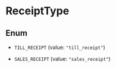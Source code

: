 

# ReceiptType

## Enum


* `TILL_RECEIPT` (value: `"till_receipt"`)

* `SALES_RECEIPT` (value: `"sales_receipt"`)



